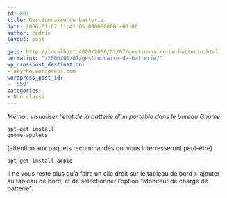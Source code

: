 ```yaml
---
id: 801
title: Gestionnaire de batterie
date: 2006-01-07 11:41:05.000000000 +00:00
author: cedric
layout: post

guid: http://localhost:4000/2006/01/07/gestionnaire-de-batterie.html
permalink: "/2006/01/07/gestionnaire-de-batterie/"
wp_crosspost_destination:
- akyrho.wordpress.com
wordpress_post_id:
- '559'
categories:
- Non classé
---
```

_Mémo : visualiser l’état de la batterie d’un portable dans le bureau Gnome_

<code class="highlighter-rouge">apt-get install gnome-applets</code>

(attention aux paquets recommandés qui vous interresseront peut-être)

<code class="highlighter-rouge">apt-get install acpid</code>

Il ne vous reste plus qu’a faire un clic droit sur le tableau de bord > ajouter au tableau de bord, et de sélectionner l’option “Moniteur de charge de batterie”.